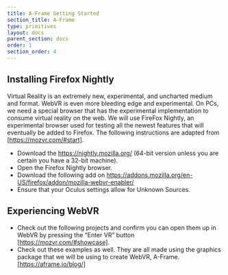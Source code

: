 ```yaml
---
title: A-Frame Getting Started
section_title: A-Frame
type: primitives
layout: docs
parent_section: docs
order: 1
section_order: 4
---
```


## Installing Firefox Nightly
Virtual Reality is an extremely new, experimental, and uncharted medium and format. WebVR is even more bleeding edge and experimental. On PCs, we need a special browser that has the experimental implementation to consume virtual reality on the web. We will use FireFox Nightly, an experimental browser used for testing all the newest features that will eventually be added to Firefox.  The following instructions are adapted from [https://mozvr.com/#start].

* Download the https://nightly.mozilla.org/ (64-bit version unless you are certain you have a 32-bit machine).
* Open the Firefox Nightly browser.
* Download the following add on https://addons.mozilla.org/en-US/firefox/addon/mozilla-webvr-enabler/
* Ensure that your Oculus settings allow for Unknown Sources.
	
## Experiencing WebVR
* Check out the following projects and confirm you can open them up in WebVR by pressing the “Enter VR” button [https://mozvr.com/#showcase].
* Check out these examples as well. They are all made using the graphics package that we will be using to create WebVR, A-Frame. [https://aframe.io/blog/]

